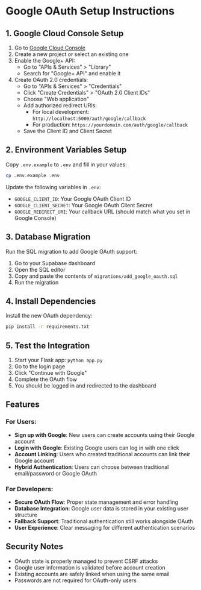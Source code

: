# Google OAuth Setup Instructions

## 1. Google Cloud Console Setup

1. Go to [Google Cloud Console](https://console.cloud.google.com/)
2. Create a new project or select an existing one
3. Enable the Google+ API:
   - Go to "APIs & Services" > "Library"
   - Search for "Google+ API" and enable it
4. Create OAuth 2.0 credentials:
   - Go to "APIs & Services" > "Credentials"
   - Click "Create Credentials" > "OAuth 2.0 Client IDs"
   - Choose "Web application"
   - Add authorized redirect URIs:
     - For local development: `http://localhost:5000/auth/google/callback`
     - For production: `https://yourdomain.com/auth/google/callback`
   - Save the Client ID and Client Secret

## 2. Environment Variables Setup

Copy `.env.example` to `.env` and fill in your values:

```bash
cp .env.example .env
```

Update the following variables in `.env`:
- `GOOGLE_CLIENT_ID`: Your Google OAuth Client ID
- `GOOGLE_CLIENT_SECRET`: Your Google OAuth Client Secret
- `GOOGLE_REDIRECT_URI`: Your callback URL (should match what you set in Google Console)

## 3. Database Migration

Run the SQL migration to add Google OAuth support:

1. Go to your Supabase dashboard
2. Open the SQL editor
3. Copy and paste the contents of `migrations/add_google_oauth.sql`
4. Run the migration

## 4. Install Dependencies

Install the new OAuth dependency:

```bash
pip install -r requirements.txt
```

## 5. Test the Integration

1. Start your Flask app: `python app.py`
2. Go to the login page
3. Click "Continue with Google"
4. Complete the OAuth flow
5. You should be logged in and redirected to the dashboard

## Features

### For Users:
- **Sign up with Google**: New users can create accounts using their Google account
- **Login with Google**: Existing Google users can log in with one click
- **Account Linking**: Users who created traditional accounts can link their Google account
- **Hybrid Authentication**: Users can choose between traditional email/password or Google OAuth

### For Developers:
- **Secure OAuth Flow**: Proper state management and error handling
- **Database Integration**: Google user data is stored in your existing user structure
- **Fallback Support**: Traditional authentication still works alongside OAuth
- **User Experience**: Clear messaging for different authentication scenarios

## Security Notes

- OAuth state is properly managed to prevent CSRF attacks
- Google user information is validated before account creation
- Existing accounts are safely linked when using the same email
- Passwords are not required for OAuth-only users